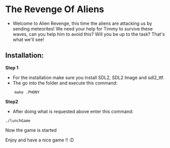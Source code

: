 # The Revenge Of Aliens

<Welcome to The Revenge Of Aliens>

-   Welcome to Alien Revenge, this time the aliens are attacking us by sending meteorites! 
We need your help for Timmy to survive these waves, can you help him to avoid this? 
Will you be up to the task? That's what we'll see!

## Installation:

**Step 1**

-   For the installation make sure you install SDL2, SDL2 Image and sdl2_ttf.
-   The go into the folder and execute this command:

```
    make .PHONY

```

**Step2**

-   After doing what is requested above enter this command:
```
./lunchGame
```

Now the game is started

Enjoy and have a nice game !! :D